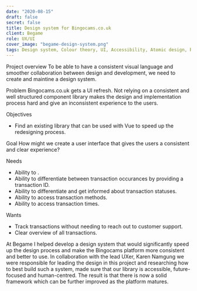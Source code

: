 ```yaml
---
date: "2020-08-15"
draft: false
secret: false
title: Design system for Bingocams.co.uk
client: Begame
role: UX/UI
cover_image: "begame-design-system.png"
tags: Design system, Colour theory, UI, Accessibility, Atomic design, Responsive design, Sketch, Zeplin, Abstract
---
```


Project overview
To be able to have a consistent visual language and smoother collaboration between design and development, we need to create and maintine a design system. 

Problem
Bingocams.co.uk gets a UI refresh. Not relying on a consistent and well structured component library makes the design and implementation process hard and give an inconsistent experience to the users. 

Objectives
- Find an existing library that can be used with Vue to speed up the redesigning process. 

Goal
How might we create a user interface that gives the users a consistent and clear experience?

Needs
- Ability to .
- Ability to differentiate between transaction occurances by providing a transaction ID. 
- Ability to differentiate and get informed about transaction statuses. 
- Ability to access transaction methods. 
- Ability to access transaction times. 

Wants
- Track transactions without needing to reach out to customer support.
- Clear overview of all transactions.

At Begame I helped develop a design system that would significantly speed up the design process and make the Bingocams platform more consistent and better to use. In collaboration with the lead UXer, Karen Namgung we were responsible for leading the design in this project and researching how to best build such a system, made sure that our library is accessible, future-focused and human-centred. The result is that there is now a solid framework which can be further improved as the platform matures. 